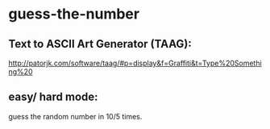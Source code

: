 # guess-the-number
## Text to ASCII Art Generator (TAAG):
http://patorjk.com/software/taag/#p=display&f=Graffiti&t=Type%20Something%20

## easy/ hard mode:
guess the random number in 10/5 times.
